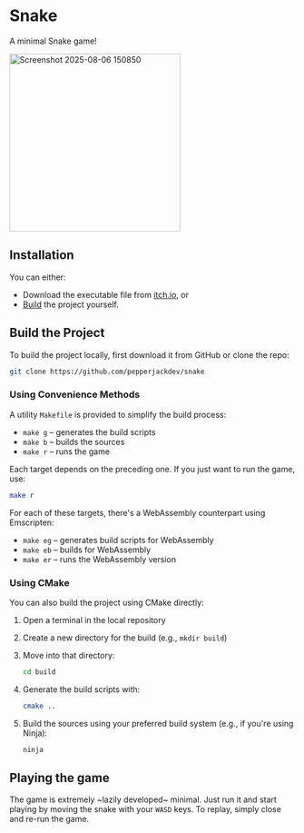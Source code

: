 # Snake
A minimal Snake game!

<img width="301" height="313" alt="Screenshot 2025-08-06 150850" src="https://github.com/user-attachments/assets/3af4b8b3-ec0f-4148-a5c8-6b74802db3fa" />

## Installation

You can either:

* Download the executable file from [itch.io](https://pepperjackdev.itch.io/snake), or
* [Build](#build-the-project) the project yourself.

## Build the Project

To build the project locally, first download it from GitHub or clone the repo:

```bash
git clone https://github.com/pepperjackdev/snake
```

### Using Convenience Methods

A utility `Makefile` is provided to simplify the build process:

* `make g` – generates the build scripts
* `make b` – builds the sources
* `make r` – runs the game

Each target depends on the preceding one. If you just want to run the game, use:

```bash
make r
```

For each of these targets, there's a WebAssembly counterpart using Emscripten:

* `make eg` – generates build scripts for WebAssembly
* `make eb` – builds for WebAssembly
* `make er` – runs the WebAssembly version

### Using CMake

You can also build the project using CMake directly:

1. Open a terminal in the local repository

2. Create a new directory for the build (e.g., `mkdir build`)

3. Move into that directory:

   ```bash
   cd build
   ```

4. Generate the build scripts with:

   ```bash
   cmake ..
   ```

5. Build the sources using your preferred build system (e.g., if you're using Ninja):

   ```bash
   ninja
   ```

## Playing the game
The game is extremely ~lazily developed~ minimal. Just run it and start playing by moving the snake with your `WASD` keys. To replay, simply close and re-run the game.
